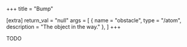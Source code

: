 +++
title = "Bump"

[extra]
return_val = "null"
args = [
    { name = "obstacle", type = "/atom", description = "The object in the way." },
    ]
+++

TODO